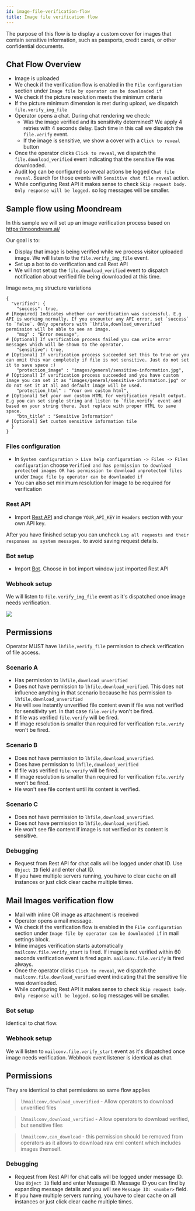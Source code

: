 ```yaml
---
id: image-file-verification-flow
title: Image file verification flow
---
```


The purpose of this flow is to display a custom cover for images that contain sensitive information, such as passports, credit cards, or other confidential documents.

## Chat Flow Overview

* Image is uploaded
* We check if the verification flow is enabled in the `File configuration` section under `Image file by operator can be downloaded if`
* We check if the picture resolution meets the minimum criteria
* If the picture minimum dimension is met during upload, we dispatch `file.verify_img_file`
* Operator opens a chat. During chat rendering we check:
  * Was the image verified and its sensitivity determined? We apply 4 retries with 4 seconds delay. Each time in this call we dispatch the `file.verify` event.
  * If the image is sensitive, we show a cover with a `Click to reveal` button
* Once the operator clicks `Click to reveal`, we dispatch the `file.download_verified` event indicating that the sensitive file was downloaded.
* Audit log can be configured so reveal actions be logged `Chat file reveal`. Search for those events with `Sensitive chat file reveal` action.
* While configuring Rest API it makes sense to check `Skip request body. Only response will be logged.` so log messages will be smaller.

## Sample flow using Moondream

In this sample we will set up an image verification process based on https://moondream.ai/

Our goal is to:

 * Display that image is being verified while we process visitor uploaded image. We will listen to the `file.verify_img_file` event.
 * Set up a bot to do verification and call Rest API
 * We will not set up the `file.download_verified` event to dispatch notification about verified file being downloaded at this time.

Image `meta_msg` structure variations 
```
{
  "verified": {
    "success": true,                                                    # [Required] Indicates whether our verification was successful. E.g API is working normally. If you encounter any API error, set `success` to `false`. Only operators with `lhfile,download_unverified` permission will be able to see an image.
    "msg" : "Error message",                                            # [Optional] If verification process failed you can write error messages which will be shown to the operator.
    "sensitive": true,                                                  # [Optional] If verification process succeeded set this to true or you can omit this var completely if file is not sensitive. Just do not set it to save space :)
    "protection_image" : "images/general/sensitive-information.jpg",    # [Optional] If verification process succeeded and you have custom image you can set it as "images/general/sensitive-information.jpg" or do not set it at all and default image will be used.
    "protection_html" : "Your own custom html",                         # [Optional] Set your own custom HTML for verification result output. E.g you can set single string and listen to `file.verify` event and based on your string there. Just replace with proper HTML to save space.
    "btn_title" : "Sensitive Information"                               # [Optional] Set custom sensitive information tile
  }
}
```

### Files configuration

* In `System configuration > Live help configuration -> Files -> Files configuration` choose `Verified and has permission to download protected images OR has permission to download unprotected files` under `Image file by operator can be downloaded if`
* You can also set minimum resolution for image to be required for verification

### Rest API

* Import [Rest API](/img/bot/moondream/rest-api.json) and change `YOUR_API_KEY` in `Headers` section with your own API key.

After you have finished setup you can uncheck `Log all requests and their responses as system messages.` to avoid saving request details.

### Bot setup

* Import [Bot](/img/bot/moondream/lhc-bot.json). Choose in bot import window just imported Rest API

### Webhook setup

We will listen to `file.verify_img_file` event as it's dispatched once image needs verification.

![](/img/bot/moondream/webhook.jpg)

## Permissions

Operator MUST have `lhfile,verify_file` permission to check verification of file access.

### Scenario A

 * Has permission to `lhfile,download_unverified`
 * Does not have permission to `lhfile,download_verified`. This does not influence anything in that scenario because he has permission to `lhfile,download_unverified`
 * He will see instantly unverified file content even if file was not verified for sensitivity yet. In that case `file.verify` won't be fired.
 * If file was verified `file.verify` will be fired.
 * If image resolution is smaller than required for verification `file.verify` won't be fired.

### Scenario B

* Does not have permission to `lhfile,download_unverified`.
* Does have permission to `lhfile,download_verified`
* If file was verified `file.verify` will be fired.
* If image resolution is smaller than required for verification `file.verify` won't be fired.
* He won't see file content until its content is verified.

### Scenario C

* Does not have permission to `lhfile,download_unverified`.
* Does not have permission to `lhfile,download_verified`.
* He won't see file content if image is not verified or its content is sensitive.

### Debugging

* Request from Rest API for chat calls will be logged under chat ID. Use `Object ID` field and enter chat ID.
* If you have multiple servers running, you have to clear cache on all instances or just click clear cache multiple times.

## Mail Images verification flow

* Mail with inline OR image as attachment is received
* Operator opens a mail message.
* We check if the verification flow is enabled in the `File configuration` section under `Image file by operator can be downloaded if` in mail settings block.
* Inline images verification starts automatically `mailconv.file.verify_start` is fired. If image is not verified within 60 seconds verification event is fired again. `mailconv.file.verify` is fired always.
* Once the operator clicks `Click to reveal`, we dispatch the `mailconv.file.download_verified` event indicating that the sensitive file was downloaded.
* While configuring Rest API it makes sense to check `Skip request body. Only response will be logged.` so log messages will be smaller.

### Bot setup

Identical to chat flow.

### Webhook setup

We will listen to `mailconv.file.verify_start` event as it's dispatched once image needs verification. Webhook event listener is identical as chat.

## Permissions

They are identical to chat permissions so same flow applies

> `lhmailconv,download_unverified` - Allow operators to download unverified files

> `lhmailconv,download_verified` - Allow operators to download verified, but sensitive files

> `lhmailconv,can_download` - this permission should be removed from operators as it allows to download raw eml content which includes images themself.

### Debugging

* Request from Rest API for chat calls will be logged under message ID. Use `Object ID` field and enter Message ID. Message ID you can find by expanding message details and you will see `Message ID: <number>` field.
* If you have multiple servers running, you have to clear cache on all instances or just click clear cache multiple times.